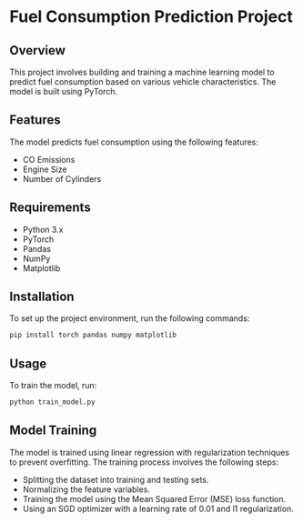 # Fuel Consumption Prediction Project

## Overview
This project involves building and training a machine learning model to predict fuel consumption based on various vehicle characteristics. The model is built using PyTorch.

## Features
The model predicts fuel consumption using the following features:
- CO Emissions
- Engine Size
- Number of Cylinders

## Requirements
- Python 3.x
- PyTorch
- Pandas
- NumPy
- Matplotlib

## Installation
To set up the project environment, run the following commands:
```bash
pip install torch pandas numpy matplotlib
```

## Usage
To train the model, run:
```python
python train_model.py
```

## Model Training
The model is trained using linear regression with regularization techniques to prevent overfitting. The training process involves the following steps:
- Splitting the dataset into training and testing sets.
- Normalizing the feature variables.
- Training the model using the Mean Squared Error (MSE) loss function.
- Using an SGD optimizer with a learning rate of 0.01 and l1 regularization.